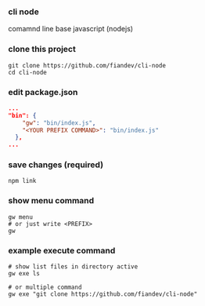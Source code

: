 ### cli node
comamnd line base javascript (nodejs)

### clone this project

```shell
git clone https://github.com/fiandev/cli-node
cd cli-node
```

### edit package.json

```json
...
"bin": {
    "gw": "bin/index.js",
    "<YOUR PREFIX COMMAND>": "bin/index.js"
  },
...
```

### save changes (required)

```shell
npm link
```

### show menu command

```shell
gw menu
# or just write <PREFIX>
gw
```

### example execute command

```shell
# show list files in directory active
gw exe ls

# or multiple command
gw exe "git clone https://github.com/fiandev/cli-node"
```